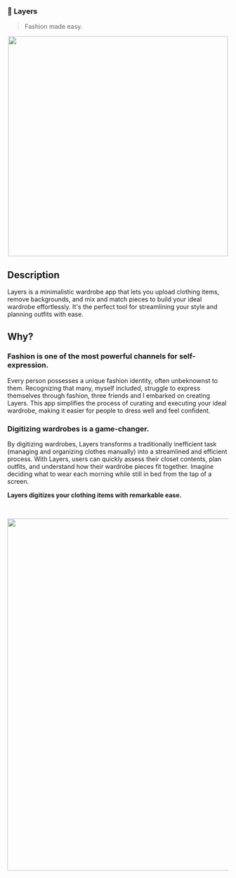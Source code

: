 ### 👟 Layers
> Fashion made easy.

<p align="center">
  <img width="500" src="https://github.com/doeunkwon/Layers/assets/88988886/e39fe457-981f-49d7-a30b-56fab0f277d3.png">
</p>

## Description

Layers is a minimalistic wardrobe app that lets you upload clothing items, remove backgrounds, and mix and match pieces to build your ideal wardrobe effortlessly. It's the perfect tool for streamlining your style and planning outfits with ease.

## Why?

### Fashion is one of the most powerful channels for self-expression.
Every person possesses a unique fashion identity, often unbeknownst to them. Recognizing that many, myself included, struggle to express themselves through fashion, three friends and I embarked on creating Layers. This app simplifies the process of curating and executing your ideal wardrobe, making it easier for people to dress well and feel confident.

### Digitizing wardrobes is a game-changer.
By digitizing wardrobes, Layers transforms a traditionally inefficient task (managing and organizing clothes manually) into a streamlined and efficient process. With Layers, users can quickly assess their closet contents, plan outfits, and understand how their wardrobe pieces fit together. Imagine deciding what to wear each morning while still in bed from the tap of a screen.

**Layers digitizes your clothing items with remarkable ease.**

<br>
<p align="center">
  <img width="800" src="https://github.com/doeunkwon/Layers/assets/88988886/85c95dbd-e755-4b1f-9b6c-812f7e931c2b.png">
</p>

<br>
